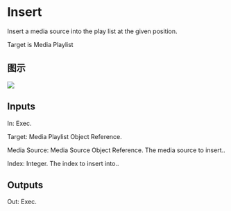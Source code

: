 # Insert

Insert a media source into the play list at the given position.

Target is Media Playlist

## 图示

![]($-20221218-20020603.png)

## Inputs

In: Exec.

Target: Media Playlist Object Reference.

Media Source: Media Source Object Reference. The media source to insert..

Index: Integer. The index to insert into..  

## Outputs

Out: Exec.

